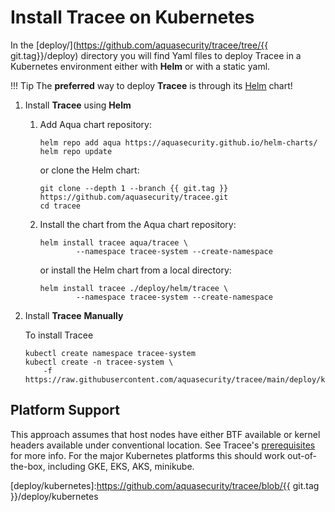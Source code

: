 # Install **Tracee** on Kubernetes

In the [deploy/](https://github.com/aquasecurity/tracee/tree/{{ git.tag}}/deploy) directory you will find Yaml files to deploy Tracee
in a Kubernetes environment either with **Helm** or with a static yaml.

!!! Tip
    The **preferred** way to deploy **Tracee** is through its [Helm] chart!

[Helm]: https://helm.sh

1. Install **Tracee** using **Helm**

	1. Add Aqua chart repository:

		```console
		helm repo add aqua https://aquasecurity.github.io/helm-charts/
		helm repo update
		```

		or clone the Helm chart:

		```console
		git clone --depth 1 --branch {{ git.tag }} https://github.com/aquasecurity/tracee.git
		cd tracee
		```


	2. Install the chart from the Aqua chart repository:

		```console
		helm install tracee aqua/tracee \
				--namespace tracee-system --create-namespace
		```
  
		or install the Helm chart from a local directory:

		```console
		helm install tracee ./deploy/helm/tracee \
				--namespace tracee-system --create-namespace
		```

2. Install **Tracee** **Manually**

    To install Tracee 
    
    ```console
    kubectl create namespace tracee-system
    kubectl create -n tracee-system \
        -f https://raw.githubusercontent.com/aquasecurity/tracee/main/deploy/kubernetes/tracee/tracee.yaml
    ```

[HERE]: https://github.com/aquasecurity/postee/blob/main/cfg.yaml

## Platform Support

This approach assumes that host nodes have either BTF available or kernel
headers available under conventional location. See Tracee's
[prerequisites](../installing/prerequisites.md) for more info. For the major
Kubernetes platforms this should work out-of-the-box, including GKE, EKS, AKS,
minikube.

[deploy/kubernetes]:https://github.com/aquasecurity/tracee/blob/{{ git.tag }}/deploy/kubernetes
